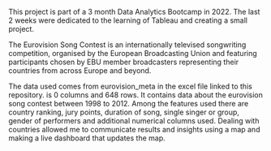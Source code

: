 This project is part of a 3 month Data Analytics Bootcamp in 2022. The last 2 weeks were dedicated to the learning of Tableau and creating a small project. 

The Eurovision Song Contest is an internationally televised songwriting competition, organised by the European Broadcasting Union and featuring participants chosen by EBU member broadcasters representing their countries from across Europe and beyond.

The data used comes from eurovision_meta in the excel file linked to this repository. is 0 columns and 648 rows. It contains data about the eurovision song contest between 1998 to 2012. 
Among the features used there are country ranking, jury points, duration of song, single singer or group, gender of performers and additional numerical columns used. 
Dealing with countries allowed me to communicate results and insights using a map and making a live dashboard that updates the map.
